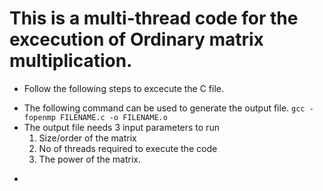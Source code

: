 # This is a multi-thread code for the excecution of Ordinary matrix multiplication.

- Follow the following steps to excecute the C file.
 
* The following command can be used to generate the output file.  ``` gcc -fopenmp FILENAME.c -o FILENAME.o ```
* The output file needs 3 input parameters to run
    1. Size/order of the matrix
    2. No of threads required to execute the code
    3. The power of the matrix.
* ``` ./FILENAME.o <matrix-order> <no. of threads> <power of matrix>